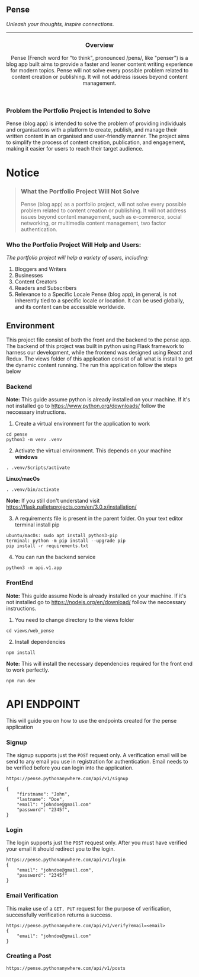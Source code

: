 ## Pense
_Unleash your thoughts, inspire connections._
<hr />

<header>
<h3>Overview</h3>
Pense (French word for "to think", pronounced /pens/, like "penser") is a blog app built aims to provide a faster and leaner content writing experience for modern topics.
Pense will not solve every possible problem related to content creation or publishing. It will not address issues beyond content management.
</header>

### Problem the Portfolio Project is Intended to Solve
Pense (blog app) is intended to solve the problem of providing individuals and organisations with a platform to create, publish, and manage their written content in an organised and user-friendly manner. The project aims to simplify the process of content creation, publication, and engagement, making it easier for users to reach their target audience.

# Notice
> ### What the Portfolio Project Will Not Solve
> Pense (blog app) as a portfolio project, will not solve every possible problem related to content creation or publishing. It will not address issues beyond content management, such as e-commerce, social networking, or multimedia content management, two factor authentication.

### Who the Portfolio Project Will Help and Users:
_The portfolio project will help a variety of users, including:_
1. Bloggers and Writers
2. Businesses
3. Content Creators
4. Readers and Subscribers
5. Relevance to a Specific Locale
Pense (blog app), in general, is not inherently tied to a specific locale or location. It can be used globally, and its content can be accessible worldwide.


## Environment
This project file consist of both the front and the backend to the pense app. The backend of this project was built in python using Flask framework to harness our development, while the frontend was designed using React and Redux. The views folder of this application consist of all what is install to get the dynamic content running.
The run this application follow the steps below
### Backend
**Note:** This guide assume python is already installed on your machine. If it's not installed go to https://www.python.org/downloads/ follow the neccessary instructions.
1. Create a virtual environment for the application to work
```
cd pense
python3 -m venv .venv
```
2. Activate the virtual environment. This depends on your machine
**windows**
```
. .venv/Scripts/activate
```
**Linux/macOs**
```
. .venv/bin/activate
```
**Note:** If you still don't understand visit https://flask.palletsprojects.com/en/3.0.x/installation/

3. A requirements file is present in the parent folder. On your text editor terminal install pip
```
ubuntu/macOs: sudo apt install python3-pip
terminal: python -m pip install --upgrade pip
pip install -r requirements.txt
```
4. You can run the backend service
```
python3 -m api.v1.app
```

### FrontEnd
**Note:** This guide assume Node is already installed on your machine. If it's not installed go to https://nodejs.org/en/download/ follow the neccessary instructions.
1. You need to change directory to the views folder
```
cd views/web_pense
```
2. Install dependencies
```
npm install
```
**Note:** This will install the necessary dependencies required for the front end to work perfectly.
```
npm run dev
```


# API ENDPOINT
This will guide you on how to use the endpoints created for the pense application

### Signup
The signup supports just the `POST` request only. A verification email will be send to any email you use in registration for authentication. Email needs to be verified before you can login into the application.
```
https://pense.pythonanywhere.com/api/v1/signup

{
    "firstname": "John",
    "lastname": "Doe",
    "email": "johndoe@gmail.com"
    "password": "2345f",
}
```

### Login
The login supports just the `POST` request only. After you must have verified your email it should redirect you to the login.
```
https://pense.pythonanywhere.com/api/v1/login
{
    "email": "johndoe@gmail.com",
    "password": "2345f"
}
```

### Email Verification
This make use of a `GET, PUT` request for the purpose of verification, successfully verification returns a success.
```
https://pense.pythonanywhere.com/api/v1/verify?email=<email>
{
    "email": "johndoe@gmail.com"
}
```


### Creating a Post
```
https://pense.pythonanywhere.com/api/v1/posts
```